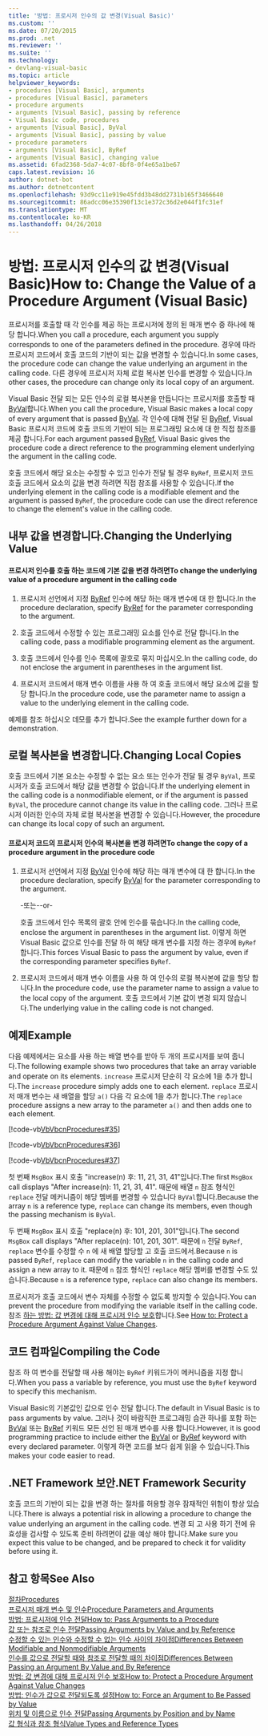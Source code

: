 ```yaml
---
title: '방법: 프로시저 인수의 값 변경(Visual Basic)'
ms.custom: ''
ms.date: 07/20/2015
ms.prod: .net
ms.reviewer: ''
ms.suite: ''
ms.technology:
- devlang-visual-basic
ms.topic: article
helpviewer_keywords:
- procedures [Visual Basic], arguments
- procedures [Visual Basic], parameters
- procedure arguments
- arguments [Visual Basic], passing by reference
- Visual Basic code, procedures
- arguments [Visual Basic], ByVal
- arguments [Visual Basic], passing by value
- procedure parameters
- arguments [Visual Basic], ByRef
- arguments [Visual Basic], changing value
ms.assetid: 6fad2368-5da7-4c07-8bf8-0f4e65a1be67
caps.latest.revision: 16
author: dotnet-bot
ms.author: dotnetcontent
ms.openlocfilehash: 93d9cc11e919e45fdd3b48dd2731b165f3466640
ms.sourcegitcommit: 86adcc06e35390f13c1e372c36d2e044f1fc31ef
ms.translationtype: MT
ms.contentlocale: ko-KR
ms.lasthandoff: 04/26/2018
---
```

# <a name="how-to-change-the-value-of-a-procedure-argument-visual-basic"></a><span data-ttu-id="040e7-102">방법: 프로시저 인수의 값 변경(Visual Basic)</span><span class="sxs-lookup"><span data-stu-id="040e7-102">How to: Change the Value of a Procedure Argument (Visual Basic)</span></span>
<span data-ttu-id="040e7-103">프로시저를 호출할 때 각 인수를 제공 하는 프로시저에 정의 된 매개 변수 중 하나에 해당 합니다.</span><span class="sxs-lookup"><span data-stu-id="040e7-103">When you call a procedure, each argument you supply corresponds to one of the parameters defined in the procedure.</span></span> <span data-ttu-id="040e7-104">경우에 따라 프로시저 코드에서 호출 코드의 기반이 되는 값을 변경할 수 있습니다.</span><span class="sxs-lookup"><span data-stu-id="040e7-104">In some cases, the procedure code can change the value underlying an argument in the calling code.</span></span> <span data-ttu-id="040e7-105">다른 경우에 프로시저 자체 로컬 복사본 인수를 변경할 수 있습니다.</span><span class="sxs-lookup"><span data-stu-id="040e7-105">In other cases, the procedure can change only its local copy of an argument.</span></span>  
  
 <span data-ttu-id="040e7-106">Visual Basic 전달 되는 모든 인수의 로컬 복사본을 만듭니다는 프로시저를 호출할 때 [ByVal](../../../../visual-basic/language-reference/modifiers/byval.md)합니다.</span><span class="sxs-lookup"><span data-stu-id="040e7-106">When you call the procedure, Visual Basic makes a local copy of every argument that is passed [ByVal](../../../../visual-basic/language-reference/modifiers/byval.md).</span></span> <span data-ttu-id="040e7-107">각 인수에 대해 전달 된 [ByRef](../../../../visual-basic/language-reference/modifiers/byref.md), Visual Basic 프로시저 코드에 호출 코드의 기반이 되는 프로그래밍 요소에 대 한 직접 참조를 제공 합니다.</span><span class="sxs-lookup"><span data-stu-id="040e7-107">For each argument passed [ByRef](../../../../visual-basic/language-reference/modifiers/byref.md), Visual Basic gives the procedure code a direct reference to the programming element underlying the argument in the calling code.</span></span>  
  
 <span data-ttu-id="040e7-108">호출 코드에서 해당 요소는 수정할 수 있고 인수가 전달 될 경우 `ByRef`, 프로시저 코드 호출 코드에서 요소의 값을 변경 하려면 직접 참조를 사용할 수 있습니다.</span><span class="sxs-lookup"><span data-stu-id="040e7-108">If the underlying element in the calling code is a modifiable element and the argument is passed `ByRef`, the procedure code can use the direct reference to change the element's value in the calling code.</span></span>  
  
## <a name="changing-the-underlying-value"></a><span data-ttu-id="040e7-109">내부 값을 변경합니다.</span><span class="sxs-lookup"><span data-stu-id="040e7-109">Changing the Underlying Value</span></span>  
  
#### <a name="to-change-the-underlying-value-of-a-procedure-argument-in-the-calling-code"></a><span data-ttu-id="040e7-110">프로시저 인수를 호출 하는 코드에 기본 값을 변경 하려면</span><span class="sxs-lookup"><span data-stu-id="040e7-110">To change the underlying value of a procedure argument in the calling code</span></span>  
  
1.  <span data-ttu-id="040e7-111">프로시저 선언에서 지정 [ByRef](../../../../visual-basic/language-reference/modifiers/byref.md) 인수에 해당 하는 매개 변수에 대 한 합니다.</span><span class="sxs-lookup"><span data-stu-id="040e7-111">In the procedure declaration, specify [ByRef](../../../../visual-basic/language-reference/modifiers/byref.md) for the parameter corresponding to the argument.</span></span>  
  
2.  <span data-ttu-id="040e7-112">호출 코드에서 수정할 수 있는 프로그래밍 요소를 인수로 전달 합니다.</span><span class="sxs-lookup"><span data-stu-id="040e7-112">In the calling code, pass a modifiable programming element as the argument.</span></span>  
  
3.  <span data-ttu-id="040e7-113">호출 코드에서 인수를 인수 목록에 괄호로 묶지 마십시오.</span><span class="sxs-lookup"><span data-stu-id="040e7-113">In the calling code, do not enclose the argument in parentheses in the argument list.</span></span>  
  
4.  <span data-ttu-id="040e7-114">프로시저 코드에서 매개 변수 이름을 사용 하 여 호출 코드에서 해당 요소에 값을 할당 합니다.</span><span class="sxs-lookup"><span data-stu-id="040e7-114">In the procedure code, use the parameter name to assign a value to the underlying element in the calling code.</span></span>  
  
 <span data-ttu-id="040e7-115">예제를 참조 하십시오 데모를 추가 합니다.</span><span class="sxs-lookup"><span data-stu-id="040e7-115">See the example further down for a demonstration.</span></span>  
  
## <a name="changing-local-copies"></a><span data-ttu-id="040e7-116">로컬 복사본을 변경합니다.</span><span class="sxs-lookup"><span data-stu-id="040e7-116">Changing Local Copies</span></span>  
 <span data-ttu-id="040e7-117">호출 코드에서 기본 요소는 수정할 수 없는 요소 또는 인수가 전달 될 경우 `ByVal`, 프로시저가 호출 코드에서 해당 값을 변경할 수 없습니다.</span><span class="sxs-lookup"><span data-stu-id="040e7-117">If the underlying element in the calling code is a nonmodifiable element, or if the argument is passed `ByVal`, the procedure cannot change its value in the calling code.</span></span> <span data-ttu-id="040e7-118">그러나 프로시저 이러한 인수의 자체 로컬 복사본을 변경할 수 있습니다.</span><span class="sxs-lookup"><span data-stu-id="040e7-118">However, the procedure can change its local copy of such an argument.</span></span>  
  
#### <a name="to-change-the-copy-of-a-procedure-argument-in-the-procedure-code"></a><span data-ttu-id="040e7-119">프로시저 코드의 프로시저 인수의 복사본을 변경 하려면</span><span class="sxs-lookup"><span data-stu-id="040e7-119">To change the copy of a procedure argument in the procedure code</span></span>  
  
1.  <span data-ttu-id="040e7-120">프로시저 선언에서 지정 [ByVal](../../../../visual-basic/language-reference/modifiers/byval.md) 인수에 해당 하는 매개 변수에 대 한 합니다.</span><span class="sxs-lookup"><span data-stu-id="040e7-120">In the procedure declaration, specify [ByVal](../../../../visual-basic/language-reference/modifiers/byval.md) for the parameter corresponding to the argument.</span></span>  
  
     <span data-ttu-id="040e7-121">-또는-</span><span class="sxs-lookup"><span data-stu-id="040e7-121">-or-</span></span>  
  
     <span data-ttu-id="040e7-122">호출 코드에서 인수 목록의 괄호 안에 인수를 묶습니다.</span><span class="sxs-lookup"><span data-stu-id="040e7-122">In the calling code, enclose the argument in parentheses in the argument list.</span></span> <span data-ttu-id="040e7-123">이렇게 하면 Visual Basic 값으로 인수를 전달 하 여 해당 매개 변수를 지정 하는 경우에 `ByRef`합니다.</span><span class="sxs-lookup"><span data-stu-id="040e7-123">This forces Visual Basic to pass the argument by value, even if the corresponding parameter specifies `ByRef`.</span></span>  
  
2.  <span data-ttu-id="040e7-124">프로시저 코드에서 매개 변수 이름을 사용 하 여 인수의 로컬 복사본에 값을 할당 합니다.</span><span class="sxs-lookup"><span data-stu-id="040e7-124">In the procedure code, use the parameter name to assign a value to the local copy of the argument.</span></span> <span data-ttu-id="040e7-125">호출 코드에서 기본 값이 변경 되지 않습니다.</span><span class="sxs-lookup"><span data-stu-id="040e7-125">The underlying value in the calling code is not changed.</span></span>  
  
## <a name="example"></a><span data-ttu-id="040e7-126">예제</span><span class="sxs-lookup"><span data-stu-id="040e7-126">Example</span></span>  
 <span data-ttu-id="040e7-127">다음 예제에서는 요소를 사용 하는 배열 변수를 받아 두 개의 프로시저를 보여 줍니다.</span><span class="sxs-lookup"><span data-stu-id="040e7-127">The following example shows two procedures that take an array variable and operate on its elements.</span></span> <span data-ttu-id="040e7-128">`increase` 프로시저 단순히 각 요소에 1을 추가 합니다.</span><span class="sxs-lookup"><span data-stu-id="040e7-128">The `increase` procedure simply adds one to each element.</span></span> <span data-ttu-id="040e7-129">`replace` 프로시저 매개 변수는 새 배열을 할당 `a()` 다음 각 요소에 1을 추가 합니다.</span><span class="sxs-lookup"><span data-stu-id="040e7-129">The `replace` procedure assigns a new array to the parameter `a()` and then adds one to each element.</span></span>  
  
 [!code-vb[VbVbcnProcedures#35](./codesnippet/VisualBasic/how-to-change-the-value-of-a-procedure-argument_1.vb)]  
  
 [!code-vb[VbVbcnProcedures#36](./codesnippet/VisualBasic/how-to-change-the-value-of-a-procedure-argument_2.vb)]  
  
 [!code-vb[VbVbcnProcedures#37](./codesnippet/VisualBasic/how-to-change-the-value-of-a-procedure-argument_3.vb)]  
  
 <span data-ttu-id="040e7-130">첫 번째 `MsgBox` 표시 호출 "increase(n) 후: 11, 21, 31, 41"입니다.</span><span class="sxs-lookup"><span data-stu-id="040e7-130">The first `MsgBox` call displays "After increase(n): 11, 21, 31, 41".</span></span> <span data-ttu-id="040e7-131">때문에 배열 `n` 참조 형식인 `replace` 전달 메커니즘이 해당 멤버를 변경할 수 있습니다 `ByVal`합니다.</span><span class="sxs-lookup"><span data-stu-id="040e7-131">Because the array `n` is a reference type, `replace` can change its members, even though the passing mechanism is `ByVal`.</span></span>  
  
 <span data-ttu-id="040e7-132">두 번째 `MsgBox` 표시 호출 "replace(n) 후: 101, 201, 301"입니다.</span><span class="sxs-lookup"><span data-stu-id="040e7-132">The second `MsgBox` call displays "After replace(n): 101, 201, 301".</span></span> <span data-ttu-id="040e7-133">때문에 `n` 전달 `ByRef`, `replace` 변수를 수정할 수 `n` 에 새 배열 할당할 고 호출 코드에서.</span><span class="sxs-lookup"><span data-stu-id="040e7-133">Because `n` is passed `ByRef`, `replace` can modify the variable `n` in the calling code and assign a new array to it.</span></span> <span data-ttu-id="040e7-134">때문에 `n` 참조 형식인 `replace` 해당 멤버를 변경할 수도 있습니다.</span><span class="sxs-lookup"><span data-stu-id="040e7-134">Because `n` is a reference type, `replace` can also change its members.</span></span>  
  
 <span data-ttu-id="040e7-135">프로시저가 호출 코드에서 변수 자체를 수정할 수 없도록 방지할 수 있습니다.</span><span class="sxs-lookup"><span data-stu-id="040e7-135">You can prevent the procedure from modifying the variable itself in the calling code.</span></span> <span data-ttu-id="040e7-136">참조 [하는 방법: 값 변경에 대해 프로시저 인수 보호](./how-to-protect-a-procedure-argument-against-value-changes.md)합니다.</span><span class="sxs-lookup"><span data-stu-id="040e7-136">See [How to: Protect a Procedure Argument Against Value Changes](./how-to-protect-a-procedure-argument-against-value-changes.md).</span></span>  
  
## <a name="compiling-the-code"></a><span data-ttu-id="040e7-137">코드 컴파일</span><span class="sxs-lookup"><span data-stu-id="040e7-137">Compiling the Code</span></span>  
 <span data-ttu-id="040e7-138">참조 하 여 변수를 전달할 때 사용 해야는 `ByRef` 키워드가이 메커니즘을 지정 합니다.</span><span class="sxs-lookup"><span data-stu-id="040e7-138">When you pass a variable by reference, you must use the `ByRef` keyword to specify this mechanism.</span></span>  
  
 <span data-ttu-id="040e7-139">Visual Basic의 기본값인 값으로 인수 전달 합니다.</span><span class="sxs-lookup"><span data-stu-id="040e7-139">The default in Visual Basic is to pass arguments by value.</span></span> <span data-ttu-id="040e7-140">그러나 것이 바람직한 프로그래밍 습관 하나를 포함 하는 [ByVal](../../../../visual-basic/language-reference/modifiers/byval.md) 또는 [ByRef](../../../../visual-basic/language-reference/modifiers/byref.md) 키워드 모든 선언 된 매개 변수를 사용 합니다.</span><span class="sxs-lookup"><span data-stu-id="040e7-140">However, it is good programming practice to include either the [ByVal](../../../../visual-basic/language-reference/modifiers/byval.md) or [ByRef](../../../../visual-basic/language-reference/modifiers/byref.md) keyword with every declared parameter.</span></span> <span data-ttu-id="040e7-141">이렇게 하면 코드를 보다 쉽게 읽을 수 있습니다.</span><span class="sxs-lookup"><span data-stu-id="040e7-141">This makes your code easier to read.</span></span>  
  
## <a name="net-framework-security"></a><span data-ttu-id="040e7-142">.NET Framework 보안</span><span class="sxs-lookup"><span data-stu-id="040e7-142">.NET Framework Security</span></span>  
 <span data-ttu-id="040e7-143">호출 코드의 기반이 되는 값을 변경 하는 절차를 허용할 경우 잠재적인 위험이 항상 있습니다.</span><span class="sxs-lookup"><span data-stu-id="040e7-143">There is always a potential risk in allowing a procedure to change the value underlying an argument in the calling code.</span></span> <span data-ttu-id="040e7-144">변경 되 고 사용 하기 전에 유효성을 검사할 수 있도록 준비 하려면이 값을 예상 해야 합니다.</span><span class="sxs-lookup"><span data-stu-id="040e7-144">Make sure you expect this value to be changed, and be prepared to check it for validity before using it.</span></span>  
  
## <a name="see-also"></a><span data-ttu-id="040e7-145">참고 항목</span><span class="sxs-lookup"><span data-stu-id="040e7-145">See Also</span></span>  
 [<span data-ttu-id="040e7-146">절차</span><span class="sxs-lookup"><span data-stu-id="040e7-146">Procedures</span></span>](./index.md)  
 [<span data-ttu-id="040e7-147">프로시저 매개 변수 및 인수</span><span class="sxs-lookup"><span data-stu-id="040e7-147">Procedure Parameters and Arguments</span></span>](./procedure-parameters-and-arguments.md)  
 [<span data-ttu-id="040e7-148">방법: 프로시저에 인수 전달</span><span class="sxs-lookup"><span data-stu-id="040e7-148">How to: Pass Arguments to a Procedure</span></span>](./how-to-pass-arguments-to-a-procedure.md)  
 [<span data-ttu-id="040e7-149">값 또는 참조로 인수 전달</span><span class="sxs-lookup"><span data-stu-id="040e7-149">Passing Arguments by Value and by Reference</span></span>](./passing-arguments-by-value-and-by-reference.md)  
 [<span data-ttu-id="040e7-150">수정할 수 있는 인수와 수정할 수 없는 인수 사이의 차이점</span><span class="sxs-lookup"><span data-stu-id="040e7-150">Differences Between Modifiable and Nonmodifiable Arguments</span></span>](./differences-between-modifiable-and-nonmodifiable-arguments.md)  
 [<span data-ttu-id="040e7-151">인수를 값으로 전달할 때와 참조로 전달할 때의 차이점</span><span class="sxs-lookup"><span data-stu-id="040e7-151">Differences Between Passing an Argument By Value and By Reference</span></span>](./differences-between-passing-an-argument-by-value-and-by-reference.md)  
 [<span data-ttu-id="040e7-152">방법: 값 변경에 대해 프로시저 인수 보호</span><span class="sxs-lookup"><span data-stu-id="040e7-152">How to: Protect a Procedure Argument Against Value Changes</span></span>](./how-to-protect-a-procedure-argument-against-value-changes.md)  
 [<span data-ttu-id="040e7-153">방법: 인수가 값으로 전달되도록 설정</span><span class="sxs-lookup"><span data-stu-id="040e7-153">How to: Force an Argument to Be Passed by Value</span></span>](./how-to-force-an-argument-to-be-passed-by-value.md)  
 [<span data-ttu-id="040e7-154">위치 및 이름으로 인수 전달</span><span class="sxs-lookup"><span data-stu-id="040e7-154">Passing Arguments by Position and by Name</span></span>](./passing-arguments-by-position-and-by-name.md)  
 [<span data-ttu-id="040e7-155">값 형식과 참조 형식</span><span class="sxs-lookup"><span data-stu-id="040e7-155">Value Types and Reference Types</span></span>](../../../../visual-basic/programming-guide/language-features/data-types/value-types-and-reference-types.md)
